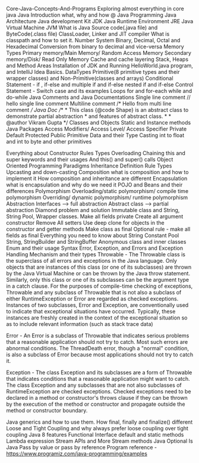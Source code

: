Core-Java-Concepts-And-Programs
Exploring almost everything in core java
Java Introduction
what, why and how @ Java Programming
Java Architecture
Java development Kit JDK
Java Runtime Environment JRE
Java Virtual Machine JVM
What is Java Source code(.java file) and ByteCode(.class file)
ClassLoader, Linker and JIT compiler
What is classpath and how to set it.
Number System
Binary, Decimal, Octal and Hexadecimal
Conversion from binary to decimal and vice-versa
Memory Types
Primary memory/Main Memory/ Random Access Memory
Secondary memory/Disk/ Read Only Memory
Cache and cache layering
Stack, Heaps and Method Areas
Installation of JDK and Running HelloWorld.java program, and IntelliJ Idea Basics.
DataTypes
Primitive(8 primitive types and their wrapper classes)
and Non-Primitive(classes and arrays)
Conditional Statement -
if , if-else and multiple if and if-else
nested if and if-else
Control Statement - Switch case and its examples
Loops
for and for-each
while
and do-while
Java Comments and Java Documentations
Single line comment
     // hello single line comment
Multiline comment
    /*
    Hello from
    multi line comment
    */
Java Doc
   /**
    * This class {@code Shape} is an abstract class to demonstrate partial abstraction
    * and features of abstract class.
    *
    * @author Vikram Gupta
    */
Classes and Objects
Static and Instance methods
Java Packages
Access Modifiers/ Access Level/ Access Specifier
Private
Default
Protected
Public
Primitive Data and their Type Casting
int to float and int to byte and other primitives

Everything about Constructor
Rules
Types
Overloading
Chaining
this and super keywords and their usages And this() and super() calls
Object Oriented Programming Paradigms
Inheritance
Definition
Rule
Types
Upcasting and down-casting
Composition
what is composition and how to implement it
How composition and inheritance are different
Encapsulation
what is encapsulation and why do we need it
POJO and Beans and their differences
Polymorphism
Overloading/static polymorphism/ compile time polymorphism
Overriding/ dynamic polymorphism/ runtime polymorphism
Abstraction
Interfaces --> full abstraction
Abstract class --> partial abstraction
Diamond problem and solution
Immutable class and String, String Pool, Wrapper classes.
Make all fields private
Create all argument constructor
Remove All setters
Use deep clone for objects in the constructor and getter methods
Make class as final
Optional rule - make all fields as final
Everything you need to know about String Constant Pool
String, StringBuilder and StringBuffer
Anonymous class and inner classes
Enum and their usage
Syntax Error, Exception, and Errors and Exception Handling Mechanism and their types
Throwable - The Throwable class is the superclass of all errors and exceptions in the Java language. Only objects that are instances of this class (or one of its subclasses) are thrown by the Java Virtual Machine or can be thrown by the Java throw statement. Similarly, only this class or one of its subclasses can be the argument type in a catch clause. For the purposes of compile-time checking of exceptions, Throwable and any subclass of Throwable that is not also a subclass of either RuntimeException or Error are regarded as checked exceptions. Instances of two subclasses, Error and Exception, are conventionally used to indicate that exceptional situations have occurred. Typically, these instances are freshly created in the context of the exceptional situation so as to include relevant information (such as stack trace data)

Error - An Error is a subclass of Throwable that indicates serious problems that a reasonable application should not try to catch. Most such errors are abnormal conditions. The ThreadDeath error, though a "normal" condition, is also a subclass of Error because most applications should not try to catch it.

Exception - The class Exception and its subclasses are a form of Throwable that indicates conditions that a reasonable application might want to catch. The class Exception and any subclasses that are not also subclasses of RuntimeException are checked exceptions. Checked exceptions need to be declared in a method or constructor's throws clause if they can be thrown by the execution of the method or constructor and propagate outside the method or constructor boundary.

Java generics and how to use them.
How final, finally and finalize() different
Loose and Tight Coupling and why always prefer loose coupling over tight coupling
Java 8 features
Functional Interface
default and static methods
Lambda expression
Stream APIs and More Stream methods
Java Optional
Is Java Pass by value or pass by reference
Program reference - https://www.programiz.com/java-programming/examples
